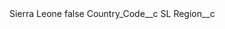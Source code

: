 <?xml version="1.0" encoding="UTF-8"?>
<CustomMetadata xmlns="http://soap.sforce.com/2006/04/metadata" xmlns:xsi="http://www.w3.org/2001/XMLSchema-instance" xmlns:xsd="http://www.w3.org/2001/XMLSchema">
    <label>Sierra Leone</label>
    <protected>false</protected>
    <values>
        <field>Country_Code__c</field>
        <value xsi:type="xsd:string">SL</value>
    </values>
    <values>
        <field>Region__c</field>
        <value xsi:nil="true"/>
    </values>
</CustomMetadata>
